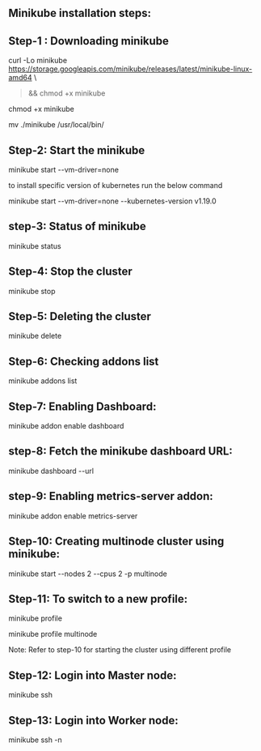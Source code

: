 Minikube installation steps:
----------------------------

Step-1 : Downloading minikube
-----------------------------------------

curl -Lo minikube https://storage.googleapis.com/minikube/releases/latest/minikube-linux-amd64 \
>   && chmod +x minikube

chmod +x minikube

mv ./minikube /usr/local/bin/


Step-2: Start the minikube
----------------------------

minikube start --vm-driver=none

to install specific version of kubernetes run the below command

minikube start --vm-driver=none --kubernetes-version v1.19.0

step-3: Status of minikube
---------------------------

minikube status


Step-4: Stop the cluster
-------------------------

minikube stop

Step-5: Deleting the cluster
----------------------------

minikube delete

Step-6: Checking addons list
----------------------------

minikube addons list

Step-7: Enabling Dashboard:
-----------------------------

minikube addon enable dashboard

step-8: Fetch the minikube dashboard URL:
----------------------------------------

minikube dashboard --url

step-9: Enabling metrics-server addon:
---------------------------------------

minikube addon enable metrics-server

Step-10: Creating multinode cluster using minikube:
----------------------------------------------------
minikube start --nodes 2 --cpus 2 -p multinode

Step-11: To switch to a new profile:
--------------------------------------

minikube profile <profile>

minikube profile multinode

Note: Refer to step-10 for starting the cluster using different profile

Step-12: Login into Master node:
-----------------------------------

minikube ssh

Step-13: Login into Worker node:
------------------------------------

minikube ssh -n <workernode-name>
